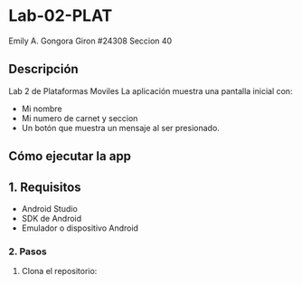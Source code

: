 # Lab-02-PLAT

Emily A. Gongora Giron
#24308
Seccion 40

## Descripción
Lab 2 de Plataformas Moviles 
La aplicación muestra una pantalla inicial con:

- Mi nombre
- Mi numero de carnet y seccion 
- Un botón que muestra un mensaje al ser presionado.


## Cómo ejecutar la app 

## 1. Requisitos
- Android Studio 
- SDK de Android 
- Emulador o dispositivo Android

### 2. Pasos
1. Clona el repositorio:

